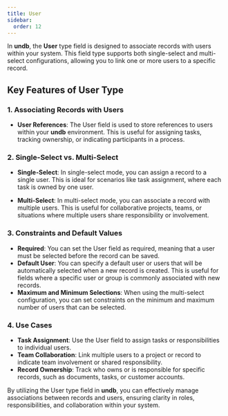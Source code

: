 ```yaml
---
title: User
sidebar:
  order: 12
---
```


In **undb**, the **User** type field is designed to associate records with users within your system. This field type supports both single-select and multi-select configurations, allowing you to link one or more users to a specific record.

## Key Features of User Type

### 1. Associating Records with Users

- **User References**: The User field is used to store references to users within your **undb** environment. This is useful for assigning tasks, tracking ownership, or indicating participants in a process.

### 2. Single-Select vs. Multi-Select

- **Single-Select**: In single-select mode, you can assign a record to a single user. This is ideal for scenarios like task assignment, where each task is owned by one user.

- **Multi-Select**: In multi-select mode, you can associate a record with multiple users. This is useful for collaborative projects, teams, or situations where multiple users share responsibility or involvement.

### 3. Constraints and Default Values

- **Required**: You can set the User field as required, meaning that a user must be selected before the record can be saved.
- **Default User**: You can specify a default user or users that will be automatically selected when a new record is created. This is useful for fields where a specific user or group is commonly associated with new records.
- **Maximum and Minimum Selections**: When using the multi-select configuration, you can set constraints on the minimum and maximum number of users that can be selected.

### 4. Use Cases

- **Task Assignment**: Use the User field to assign tasks or responsibilities to individual users.
- **Team Collaboration**: Link multiple users to a project or record to indicate team involvement or shared responsibility.
- **Record Ownership**: Track who owns or is responsible for specific records, such as documents, tasks, or customer accounts.

By utilizing the User type field in **undb**, you can effectively manage associations between records and users, ensuring clarity in roles, responsibilities, and collaboration within your system.
